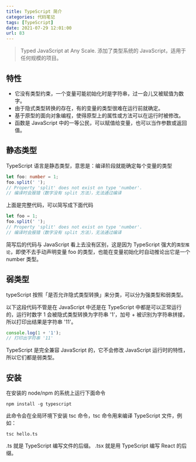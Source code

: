 ```yaml
---
title: TypeScript 简介
categories: 代码笔记
tags: [TypeScript]
date: 2021-07-29 12:01:00
url: 83
---
```

> Typed JavaScript at Any Scale.
> 添加了类型系统的 JavaScript，适用于任何规模的项目。


<!--more-->


## 特性

* 它没有类型约束，一个变量可能初始化时是字符串，过一会儿又被赋值为数字。
* 由于隐式类型转换的存在，有的变量的类型很难在运行前就确定。
* 基于原型的面向对象编程，使得原型上的属性或方法可以在运行时被修改。
* 函数是 JavaScript 中的一等公民，可以赋值给变量，也可以当作参数或返回值。

## 静态类型

TypeScript 语言是静态类型，意思是：编译阶段就能确定每个变量的类型

```typescript
let foo: number = 1;
foo.split(' ');
// Property 'split' does not exist on type 'number'.
// 编译时会报错（数字没有 split 方法），无法通过编译
```

上面是完整代码，可以简写成下面代码

```typescript
let foo = 1;
foo.split(' ');
// Property 'split' does not exist on type 'number'.
// 编译时会报错（数字没有 split 方法），无法通过编译
```

简写后的代码与 JavaScript 看上去没有区别，这是因为 TypeScript 强大的``类型推论``，即使不去手动声明变量 foo 的类型，也能在变量初始化时自动推论出它是一个 number 类型。

## 弱类型

typeScript 按照「是否允许隐式类型转换」来分类，可以分为强类型和弱类型。

以下这段代码不管是在 JavaScript 中还是在 TypeScript 中都是可以正常运行的，运行时数字 1 会被隐式类型转换为字符串 '1'，加号 + 被识别为字符串拼接，所以打印出结果是字符串 '11'。

```typescript
console.log(1 + '1');
// 打印出字符串 '11'
```

TypeScript 是完全兼容 JavaScript 的，它不会修改 JavaScript 运行时的特性，所以它们都是弱类型。

## 安装

在安装的 node/npm 的系统上运行下面命令

```shell
npm install -g typescript
```

此命令会在全局环境下安装 tsc 命令，tsc 命令用来编译 TypeScript 文件，例如：

```shell
tsc hello.ts
```

.ts 就是 TypeScript 编写文件的后缀。
.tsx 就是用 TypeScript 编写 React 的后缀。
